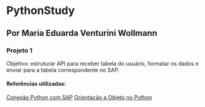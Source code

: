 # PythonStudy
## Por Maria Eduarda Venturini Wollmann

### Projeto 1
Objetivo: estruturar API para receber tabela do usuário, formatar os dados e enviar para a tabela correspondente no SAP. 

#### Referências utilizadas:
[Conexão Python com SAP](https://community.sap.com/t5/technology-blogs-by-members/connecting-python-with-sap-step-by-step-guide/ba-p/13452893)
[Orientação a Objeto no Python](https://www.hashtagtreinamentos.com/programacao-orientada-a-objetos-python?gad_source=1&gclid=CjwKCAjwps-zBhAiEiwALwsVYcX4tg8IXy0z85kxl43HZMtxR__ijv1YA8eRGNjeHx9fiCNiuBm4_xoCCcEQAvD_BwE)